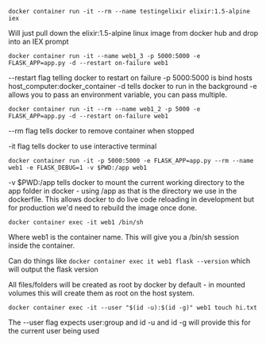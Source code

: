`docker container run -it --rm --name testingelixir elixir:1.5-alpine iex`

Will just pull down the elixir:1.5-alpine linux image from docker hub and drop
into an IEX prompt

`docker container run -it --name web1_3 -p 5000:5000 -e FLASK_APP=app.py -d --restart on-failure web1`

--restart flag telling docker to restart on failure
-p 5000:5000 is bind hosts host_computer:docker_container
-d tells docker to run in the background
-e allows you to pass an environment variable, you can pass multiple.

`docker container run -it --rm --name web1_2 -p 5000 -e FLASK_APP=app.py -d --restart on-failure web1`

--rm flag tells docker to remove container when stopped

-it flag tells docker to use interactive terminal

`docker container run -it -p 5000:5000 -e FLASK_APP=app.py --rm --name web1 -e FLASK_DEBUG=1 -v $PWD:/app web1`

-v $PWD:/app tells docker to mount the current working directory to the app
folder in docker - using /app as that is the directory we use in the dockerfile.
This allows docker to do live code reloading in development but for production
we'd need to rebuild the image once done.

`docker container exec -it web1 /bin/sh`

Where web1 is the container name.  This will give you a /bin/sh session inside
the container.

Can do things like `docker container exec it web1 flask --version` which will output the
flask version

All files/folders will be created as root by docker by default - in mounted
volumes this will create them as root on the host system.

`docker container exec -it --user "$(id -u):$(id -g)" web1 touch hi.txt`

The --user flag expects user:group and id -u and id -g will provide this for the
current user being used
